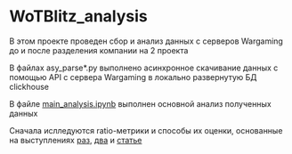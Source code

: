 # WoTBlitz_analysis
В этом проекте проведен сбор и анализ данных с серверов Wargaming до и после разделения компании на 2 проекта

В файлах asy_parse*.py выполнено асинхронное скачивание данных с помощью API с сервера Wargaming в локально развернутую БД clickhouse

В файле [main_analysis.ipynb](main_analysis.ipynb) выполнен основной анализ полученных данных

Сначала ислледуются ratio-метрики и способы их оценки, основанные на выступлениях [раз](https://www.youtube.com/watch?v=z8CqaOQgYcI&t=1203s), [два](https://www.youtube.com/watch?v=vIdwgJFz5Mk&t=1145s)
и [статье](https://habr.com/ru/companies/avito/articles/454164/)
